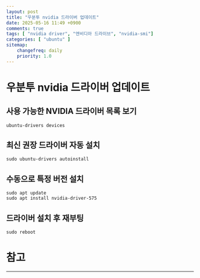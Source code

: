 ```yaml
---
layout: post
title: "우분투 nvidia 드라이버 업데이트"
date: 2025-05-16 11:49 +0900
comments: true
tags: [ "nvidia driver", "엔비디아 드라이브", "nvidia-smi"]
categories: [ "ubuntu" ]
sitemap:
    changefreq: daily
    priority: 1.0
---
```


# 우분투 nvidia 드라이버 업데이트

## 사용 가능한 NVIDIA 드라이버 목록 보기

```
ubuntu-drivers devices
```


##  최신 권장 드라이버 자동 설치

```
sudo ubuntu-drivers autoinstall
```


## 수동으로 특정 버전 설치

```
sudo apt update
sudo apt install nvidia-driver-575
```

## 드라이버 설치 후 재부팅

```
sudo reboot
```

# 참고

-----
